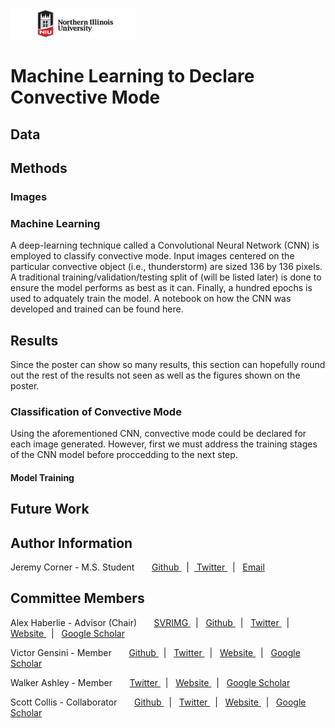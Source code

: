 <p>
    <img src="https://raw.githubusercontent.com/jcorner1/NIU_Masters/main/Masters_Thesis/NIU_Emblem.png" width="200" height="50" />
</p>

# Machine Learning to Declare Convective Mode

## Data


## Methods


### Images


### Machine Learning
A deep-learning technique called a Convolutional Neural Network (CNN) is employed to classify convective mode. Input images centered on the particular convective object (i.e., thunderstorm) are sized 136 by 136 pixels. A traditional training/validation/testing split of (will be listed later) is done to ensure the model performs as best as it can. Finally, a hundred epochs is used to adquately train the model.  A notebook on how the CNN was developed and trained can be found here. 

## Results
Since the poster can show so many results, this section can hopefully round out the rest of the results not seen as well as the figures shown on the poster. 

### Classification of Convective Mode
Using the aforementioned CNN, convective mode could be declared for each image generated. However, first we must address the training stages of the CNN model before proccedding to the next step.

#### Model Training

## Future Work


## Author Information
Jeremy Corner - M.S. Student &nbsp; &nbsp; &nbsp;  <a href="https://github.com/jcorner1">  Github </a> &nbsp; | &nbsp;<a href="https://twitter.com/JcornerWx">  Twitter </a> &nbsp; | &nbsp; <a href="mailto:jcorner1@niu.edu">  Email </a>


## Committee Members

Alex Haberlie - Advisor (Chair)  &nbsp; &nbsp; &nbsp;  <a href="http://www.svrimg.org">  SVRIMG </a> &nbsp; | &nbsp; <a href="https://github.com/ahaberlie">  Github </a> &nbsp; | &nbsp; <a href="https://twitter.com/alexhabe">  Twitter </a> &nbsp; | &nbsp; <a href="https://ahaberlie.github.io/">  Website </a> &nbsp; | &nbsp; <a href="https://scholar.google.com/citations?user=HvnxYVAAAAAJ">  Google Scholar </a> 

Victor Gensini - Member &nbsp; &nbsp; &nbsp;  <a href="https://github.com/vgensini">  Github </a> &nbsp; | &nbsp; <a href="https://twitter.com/gensiniwx?lang=en">  Twitter </a> &nbsp; | &nbsp; <a href="https://atlas.niu.edu/">  Website </a> &nbsp; | &nbsp; <a href="https://scholar.google.com/citations?user=qyLBZwkAAAAJ&hl">  Google Scholar </a>

Walker Ashley -  Member &nbsp; &nbsp; &nbsp; <a href="https://twitter.com/WalkerSAshley">  Twitter </a> &nbsp; | &nbsp; <a href="https://chubasco.niu.edu/"> Website </a> &nbsp; |  &nbsp; <a href="https://scholar.google.com/citations?user=SwhAm7IAAAAJ&hl">  Google Scholar </a>

Scott Collis - Collaborator &nbsp; &nbsp; &nbsp; <a href="https://github.com/scollis">  Github </a> &nbsp; | &nbsp; <a href="https://twitter.com/Cyclogenesis_au">  Twitter </a> &nbsp; | &nbsp; <a href="https://opensky.press/"> Website </a> &nbsp; |  &nbsp; <a href="https://scholar.google.com/citations?hl=en&user=eMCDQDIAAAAJ">  Google Scholar </a>
